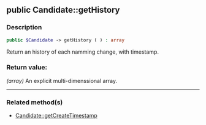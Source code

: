 ## public Candidate::getHistory

### Description    

```php
public $Candidate -> getHistory ( ) : array
```

Return an history of each namming change, with timestamp.
    

### Return value:   

*(array)* An explicit multi-dimenssional array.


---------------------------------------

### Related method(s)      

* [Candidate::getCreateTimestamp](../Candidate%20Class/public%20Candidate--getCreateTimestamp.md)    
